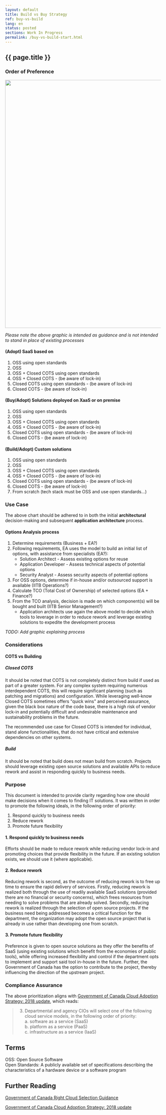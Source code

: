 ```yaml
---
layout: default
title: Build vs Buy Strategy
ref: buy-vs-build
lang: en
status: posted
sections: Work In Progress
permalink: /buy-vs-build-start.html
---
```


## {{ page.title }}

### Order of Preference

<!--markdownlint-disable MD033-->
<a href="{{site.baseurl}}/assets/images/Buy_vs_Build_Decision_Tree.png"><img src="{{site.baseurl}}/assets/images/Buy_vs_Build_Decision_Tree.png" alt="" width="800"/></a>
<!--markdownlint-enable MD033-->

<!--markdownlint-disable MD036-->
_Please note the above graphic is intended as guidance and is not intended to stand in place of existing processes_
<!--markdownlint-enable MD036-->

#### (Adopt) SaaS based on

1. OSS using open standards
1. OSS
1. OSS + Closed COTS using open standards
1. OSS + Closed COTS - (be aware of lock-in)
1. Closed COTS using open standards - (be aware of lock-in)
1. Closed COTS - (be aware of lock-in)

#### (Buy/Adopt) Solutions deployed on XaaS or on premise

1. OSS using open standards
1. OSS
1. OSS + Closed COTS using open standards
1. OSS + Closed COTS - (be aware of lock-in)
1. Closed COTS using open standards - (be aware of lock-in)
1. Closed COTS - (be aware of lock-in)

#### (Build/Adopt) Custom solutions

1. OSS using open standards
1. OSS
1. OSS + Closed COTS using open standards
1. OSS + Closed COTS - (be aware of lock-in)
1. Closed COTS using open standards - (be aware of lock-in)
1. Closed COTS - (be aware of lock-in)
1. From scratch (tech stack must be OSS and use open standards...)

### Use Case

The above chart should be adhered to in both the initial **architectural** decision-making and subsequent **application architecture** process.

#### Options Analysis process

1. Determine requirements (Business + EA?)
1. Following requirements, EA uses the model to build an initial list of options, with assistance from specialists (EA?):
   - Solution Architect - Assess existing options for reuse
   - Application Developer - Assess technical aspects of potential options
   - Security Analyst - Assess security aspects of potential options
1. For OSS options, determine if in-house and/or outsourced support is available (IITB Operations?)
1. Calculate TCO (Total Cost of Ownership) of selected options (EA + Finance?)
1. From the TCO analysis, decision is made on which component(s) will be bought and built (IITB Senior Management?)
   - Application architects use again the above model to decide which tools to leverage in order to reduce rework and leverage existing solutions to expedite the development process

<!--markdownlint-disable MD036-->
_TODO: Add graphic explaining process_
<!--markdownlint-enable MD036-->

### Considerations

#### COTS vs Building

##### Closed COTS

It should be noted that COTS is not completely distinct from build if used as part of a greater system. For any complex system requiring numerous interdependent COTS, this will require significant planning (such as patching and migrations) and configuration.
While leveraging well-know Closed COTS sometimes offers "quick wins" and perceived assurance, given the black box nature of the code base, there is a high risk of vendor lock-in and potentially difficult and undesirable maintenance and sustainability problems in the future.

The recommended use case for Closed COTS is intended for individual, stand alone functionalities, that do not have critical and extensive dependencies on other systems.

##### Build

It should be noted that build does not mean build from scratch. Projects should leverage existing open source solutions and available APIs to reduce rework and assist in responding quickly to business needs.

### Purpose

This document is intended to provide clarity regarding how one should make decisions when it comes to finding IT solutions.
It was written in order to promote the following ideals, in the following order of priority:

1. Respond quickly to business needs
2. Reduce rework
3. Promote future flexibility

#### 1. Respond quickly to business needs

Efforts should be made to reduce rework while reducing vendor lock-in and promoting choices that provide flexibility in the future. If an existing solution exists, we should use it (where applicable).

#### 2. Reduce rework

Reducing rework is second, as the outcome of reducing rework is to free up time to ensure the rapid delivery of services.
Firstly, reducing rework is realized both through the use of readily available SaaS solutions (provided there are no financial or security concerns), which frees resources from needing to solve problems that are already solved.
Secondly, reducing rework is realized through the selection of open source projects. If the business need being addressed becomes a critical function for the department, the organization may adopt the open source project that is already in use rather than developing one from scratch.

#### 3. Promote future flexibility

Preference is given to open source solutions as they offer the benefits of SaaS (using existing solutions which benefit from the economies of public tools), while offering increased flexibility and control if the department opts to implement and support said tool in-house in the future. Further, the Government of Canada has the option to contribute to the project, thereby influencing the direction of the upstream project.

### Compliance Assurance

The above prioritization aligns with [Government of Canada Cloud Adoption Strategy: 2018 update](https://www.canada.ca/en/government/system/digital-government/modern-emerging-technologies/cloud-services/government-canada-cloud-adoption-strategy.html), which reads:

<!--markdownlint-disable MD029-->
> 3. Departmental and agency CIOs will select one of the following cloud service models, in the following order of priority:  
a. software as a service (SaaS)  
b. platform as a service (PaaS)  
c. infrastructure as a service (IaaS)
<!--markdownlint-enable MD029-->

## Terms

OSS: Open Source Software  
Open Standards: A publicly available set of specifications describing the characteristics of a hardware device or a software program

## Further Reading

[Government of Canada Right Cloud Selection Guidance](https://www.canada.ca/en/government/system/digital-government/modern-emerging-technologies/cloud-services/government-canada-right-cloud-selection-guidance.html)

[Government of Canada Cloud Adoption Strategy: 2018 update](https://www.canada.ca/en/government/system/digital-government/modern-emerging-technologies/cloud-services/government-canada-cloud-adoption-strategy.html)
